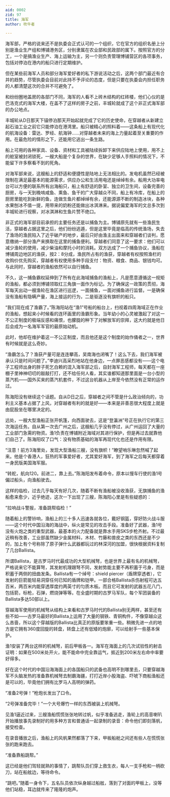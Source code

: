 ```yaml
---
aid: 0002
zid: 97
title: 海军
author: 吹牛者

---
```




  海军部，严格的说来还不是执委会正式认可的一个组织，它在官方的组织名册上分别是渔业生产组和博铺港务区，分别隶属在农业部和民政部的属下。按照官方的分工，一个是搞渔业生产、海上运输为主，另一个则负责管理博铺营区的各项事务，包括对停泊在港内的船只进行定期维护。

  但在某些前海军人员和部分海军爱好者的私下游说活动之后，这两个部门最近有合并的趋势，尽管执委会目前对此持不予评论的态度，但是只要在执委会内担任职务的人都清楚这次的合并不可避免了。

  和纷纷圈地盖房的各部门不同，海军的人看不上砖木结构的红砖楼，他们心仪的是巴洛克式的海军大楼，在盖不了这样的房子之前，丰城轮就成了这个非正式海军部的办公地点。

  丰城轮从D日那天下锚停泊那天开始起就完成了它的历史使命，在穿越者从新建立起石油工业之前它只能停泊在港湾里。船只被精心的照料着——这条船上有现代化的航海设备：雷达、罗经、航海钟……对穿越者未来的海上力量起着至关重要的作用。在最危险的情形之下，还能用它逃出一条生路。

  船上可用的各种家具、设备、资材和工具被陆续拆卸下来供应陆地上使用，用不上的舱室被封闭锁死，一艘大船是个复杂的世界，在缺少足够人手照料的情况下，不能留下许多察看不到的死角。

  对海军部来说，这艘船上的舒适和便捷性是陆地上无法相比的。发电机虽然已经被限制在满足最基本的能源需求，供应办公和生活用电还是绰绰有余。船用大功率电台可以方便的联系所有出海船只，船上有舒适的卧室、独立的卫生间，设备完善的厨房，与一天到晚啃咸鱼、熏鱼、鱼干的广大穿越众不同，船上有冷库，在船上的厨房里能吃到新鲜的鱼，连做生鱼片都绰绰有余，还能源源不断的制造冰块，各种水果刨冰不值一提，用带来的奶粉还能做出冰淇淋来。据说偏爱海军的文总多次到丰城轮进行视察，对冰淇淋和生鱼片赞不绝口。

  非正式的海军部目前承担的主要任务还是以捕鱼为主。博铺原先就有一些渔民生活，穿越者占据这里之后，他们纷纷逃遁，但是这里毕竟是临高的传统渔场，失去了渔场的渔民陷入了近乎破产的地步，最后只好由渔主出面来和穿越者们谈判，愿意缴纳一部分渔产来换取在这里的捕鱼便利。穿越者们同意了这一要求：他们可以减少渔轮的使用，减少柴油和摩托小时的消耗。双方达成了一个捕鱼协议，渔船在博铺周边地区的渔获，按2：8分成，渔民所占有的渔获，穿越者有权按照渔栏的收购价优先购买，穿越者有权使用多种手段支付：物资、粮食、商品、银钱均可。与此同时，穿越者的渔船依然可以自行捕鱼。

  不久，这一捕鱼霸权延伸到了所有在此海域捕鱼的渔船上，凡是愿意遵循这一规矩的渔船，都必须到博铺领取红三角旗一面作为标记。为了确保这一政策的贯彻，海军每天出动一艘渔轮在渔区进行巡逻，一面捕鱼，一面对捕鱼进行监督。一是确保没有渔船有隐瞒产量，海上接运的行为，二是驱逐没有旗帜的船只。

  “我们现在成了渔霸了。”陈海阳站在“渔1”号船的船台上，扫视着四周海域正在作业的渔船，想起来小时候看的连环画里的渔霸形象。当年幼小的心灵被激起了对这一不公正制度的极端反感和痛恨，也朦胧的种下了对解放军的崇拜，这大约就是他日后会成为一名海军军官的最原始动机。

  此时，他却在维护着这一不公正制度，而且他还是这个制度的始作俑者之一，世界有时候就是这么奇妙。

  “渔霸怎么了？渔获产量可是连连攀高，吴南海也闭嘴了！这么下去，我们海军被承认只是时间问题了。”李迪兴高采烈地站在他身边，一点罪恶感都没有——这个电子工程师出身的胖子死乞白赖的混入海军部之后，自封海军工程师，每天都在一座棚子里神神叨叨的敲敲打打，还不给任何人看，其实谁都知道那里面是一台小型的蒸汽机——国外买来的蒸汽机套件，不过这台机器从上岸至今依然没有正常的运作过。

  陈海阳没有继续这个话题。自从D日之后，穿越者之间不管是什么政治倾向的，功利主义基本占据了上风，对穿越者有利的就是好——本来是非善恶很大程度上就是由屁股坐在哪里决定的。

  远处，一艘大型渔船正张开帆篷，向西面驶去，这是“登瀛洲”号正在执行它的第三次海运任务。自从第一次去广州之后，这艘船几乎没有停过，从广州运回了大量的工业部门急需的物资。渔1负责在博铺附近海域对其进行保护，但是再过去就靠他们自己了。陈海阳叹了口气：没有物质基础的海军再现代化也还是作用有限。

  “注意！前方3海里处，发现大型渔船三艘，没有旗帜！”瞭望哨乐琳忽然喊了起来。他是个香港人，狂热的军事爱好者，尤其爱好海军，到了海军之后每天都穿着一身民版美国海军服。

  “转舵，航向120。前进二，靠上去。”陈海阳发布着命令，原本以慢车行使的渔1号偏过船头，向渔船驶去。

  这样的临检，过去几乎每天有好几次，随着不断有渔船被没收渔获，无旗捕鱼的渔船愈来愈少，近乎绝迹，这次一下出现了三艘，陈海阳心里是有些疑惑的：

  “拉响战斗警报，准备跳帮临检！”

  随着船上的警铃响，渔船上的三十多人迅速各就各位，戴好钢盔，穿好防火战斗服——这个时代中国沿海的海战中，纵火是常见的攻击手段。准备好了武器，渔1号没有火炮之类的重型武器，最基本的火力配备就是靠水手用SKS步枪齐射。不过最近稍有改善，工业部虽然缺少金属材料，木材、竹藤和兽皮之类的东西还是不少的，加上有个号称除了原子弹什么武器都玩过的林深河的加盟，很快根据资料复制了几台Ballista。

  所谓Ballista，是古罗马时代最成功的大型机械弩，也是世界上最有名的机械弩，严格说来它不能算弩，其发射机理跟弩不同，发射势能主要不再积蓄于弓身，而是积蓄于两侧的扭曲发条。Ballista有一个绰号：shield piercer（盾牌穿透者），它发射的巨箭能轻易洞穿任何已知的盾牌和铠甲。一部合格Ballista杀伤射程可达五百米，两百米内能穿透厚度约两英寸的匀质木板。而且它可发射的武器五花八门，包括箭，标枪，石弹，燃烧弹等等。在全盛时期的古罗马军队，每个军团装备的Ballista多达50部以上。

  穿越海军使用的机械弩从结构上来看和古罗马时代的Ballista别无两样，甚至还有些不如——古罗马最好的Ballista上运用了大量的钢铁、青铜构件，不像穿越众这么吝啬，所以这个穿越版的Ballista比真正的原版要笨重一些。稍微先进一点的地方是它拥有360度回旋的转盘，转盘上还有低矮的炮廓，可以给射手一些基本保护。

  渔1安装了两台这样的机械弩，前后甲板各一。海军在海面上的几次试验性的射击证明：如果在500米处开火，能不能命中完全靠运气，抵近到200米左右命中率要好得多。

  好在这个时代的中国沿海海面上的各国船只的武备也高明不到哪里去，只要穿越海军不头脑发热的准备靠机械弩去制霸海疆，打打近岸小股海盗、吓唬下商船渔船还是可以的，毕竟他们拥有比罗马人高明的弹药。

  “准备2号弹！”枪炮长发出了口令。

  “2号弹准备完毕！”一个大号爆竹一样的东西被装上机械弩。

  见渔1逼近过来，三艘渔船慌慌张张地转过帆，似乎准备逃走，渔轮上的高音喇叭开始播放事先录制好的用多种方言和普通话一起录制的录音：命令他们即刻落帆，接受检查。

  在录音播放之后，渔船上的风帆果然都落了下来，甲板船舱之间还有些人在慌慌张张的跑来跑去。

  “准备靠船跳帮。”

  这已经是他们驾轻就熟的事情了，跳帮队员们穿上救生衣，每人一支手枪和一柄砍刀，站在船舷边，等待命令。

  “跳吧。”随着一身令下，五名队员依次纵身越过船舷，落到了对面的甲板上，没等他们站稳，耳边就传来了隆隆的炮声。



